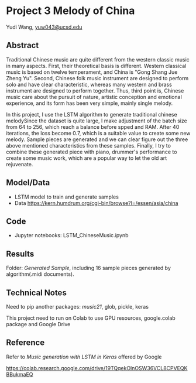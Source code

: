 # Project 3 Melody of China

Yudi Wang, yuw043@ucsd.edu


## Abstract

Traditional Chinese music are quite different from the western classic music in many aspects. First, their theoretical basis is different. Western classical music is based on twelve temperament, and China is "Gong Shang Jue Zheng Yu". Second, Chinese folk music instrument are designed to perform solo and have clear characteristic, whereas many western and brass instrument are designed to perform together. Thus, third point is, Chinese music care about the pursuit of nature, artistic conception and emotional experience, and its form has been very simple, mainly single melody. 

In this project, I use the LSTM algorithm to generate traditional chinese melodySince the dataset is quite large, I make adjustment of the batch size from 64 to 256, which reach a balance before spped and RAM. After 40 iterations, the loss become 0.7, which is a suitable value to create some new melody. Sample pieces are generated and we can clear figure out the three above mentioned characteristics from these samples. Finally, I try to combine these generated piece with piano, drummer's performance to create some music work, which are a popular way to let the old art rejuvenate.



## Model/Data


- LSTM model to train and generate samples
- Data https://kern.humdrum.org/cgi-bin/browse?l=/essen/asia/china


## Code

- Jupyter notebooks: LSTM_ChineseMusic.ipynb

## Results

Folder: *Generated Sample*, including 16 sample pieces generated by algorithm(.midi documents).



## Technical Notes

Need to pip another packages: *music21*, glob, pickle, keras
 
This project need to run on Colab to use GPU resources, google.colab package and Google Drive


## Reference

Refer to *Music generation with LSTM in Keras* offered by Google

https://colab.research.google.com/drive/19TQqekOlnOSW36VCL8CPVEQKBBukmaEQ
